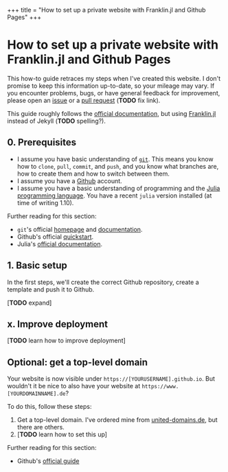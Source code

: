 +++
title = "How to set up a private website with Franklin.jl and Github Pages"
+++

# How to set up a private website with Franklin.jl and Github Pages

This how-to guide retraces my steps when I've created this website. 
I don't promise to keep this information up-to-date, so your mileage may vary. 
If you encounter problems, bugs, or have general feedback for improvement, please open 
an [issue](https://github.com/mitiemann/mitiemann.github.io/issues) or a [pull request]() 
(**TODO** fix link).

This guide roughly follows the [official documentation](https://docs.github.com/en/pages), 
but using [Franklin.jl](https://franklinjl.org/) instead of Jekyll (**TODO** spelling?).

## 0. Prerequisites

- I assume you have basic understanding of 
  [`git`](https://docs.github.com/en/get-started/using-git/about-git). 
  This means you know how to `clone`, `pull`, `commit`, and `push`, and you know what 
  branches are, how to create them and how to switch between them.
- I assume you have a [Github](https://github.com) account.
- I assume you have a basic understanding of programming and the 
  [Julia programming language](https://julialang.org). 
  You have a recent `julia` version installed (at time of writing 1.10).

Further reading for this section:
- `git`'s official [homepage](https://git-scm.com/) and 
  [documentation](https://git-scm.com/doc).
- Github's official 
  [quickstart](https://docs.github.com/en/get-started/quickstart).
- Julia's [official documentation](https://docs.julialang.org/en/v1/).

## 1. Basic setup

In the first steps, we'll create the correct Github repository, create a template and push 
it to Github.

[**TODO** expand]

## x. Improve deployment

[**TODO** learn how to improve deployment]

## Optional: get a top-level domain

Your website is now visible under `https://[YOURUSERNAME].github.io`. 
But wouldn't it be nice to also have your website at `https://www.[YOURDOMAINNAME].de`?

To do this, follow these steps:

1. Get a top-level domain. I've ordered mine from 
  [united-domains.de](https://www.united-domains.de), but there are others.
1. [**TODO** learn how to set this up]

Further reading for this section:
- Github's [official guide](https://docs.github.com/en/pages/configuring-a-custom-domain-for-your-github-pages-site/about-custom-domains-and-github-pages)
